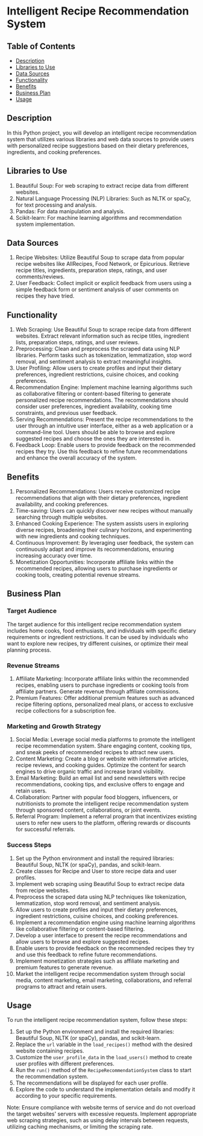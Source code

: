 # Intelligent Recipe Recommendation System

## Table of Contents
- [Description](#description)
- [Libraries to Use](#libraries-to-use)
- [Data Sources](#data-sources)
- [Functionality](#functionality)
- [Benefits](#benefits)
- [Business Plan](#business-plan)
- [Usage](#usage)

## Description
In this Python project, you will develop an intelligent recipe recommendation system that utilizes various libraries and web data sources to provide users with personalized recipe suggestions based on their dietary preferences, ingredients, and cooking preferences.

## Libraries to Use
1. Beautiful Soup: For web scraping to extract recipe data from different websites.
2. Natural Language Processing (NLP) Libraries: Such as NLTK or spaCy, for text processing and analysis.
3. Pandas: For data manipulation and analysis.
4. Scikit-learn: For machine learning algorithms and recommendation system implementation.

## Data Sources
1. Recipe Websites: Utilize Beautiful Soup to scrape data from popular recipe websites like AllRecipes, Food Network, or Epicurious. Retrieve recipe titles, ingredients, preparation steps, ratings, and user comments/reviews.
2. User Feedback: Collect implicit or explicit feedback from users using a simple feedback form or sentiment analysis of user comments on recipes they have tried.

## Functionality
1. Web Scraping: Use Beautiful Soup to scrape recipe data from different websites. Extract relevant information such as recipe titles, ingredient lists, preparation steps, ratings, and user reviews.
2. Preprocessing: Clean and preprocess the scraped data using NLP libraries. Perform tasks such as tokenization, lemmatization, stop word removal, and sentiment analysis to extract meaningful insights.
3. User Profiling: Allow users to create profiles and input their dietary preferences, ingredient restrictions, cuisine choices, and cooking preferences.
4. Recommendation Engine: Implement machine learning algorithms such as collaborative filtering or content-based filtering to generate personalized recipe recommendations. The recommendations should consider user preferences, ingredient availability, cooking time constraints, and previous user feedback.
5. Serving Recommendations: Present the recipe recommendations to the user through an intuitive user interface, either as a web application or a command-line tool. Users should be able to browse and explore suggested recipes and choose the ones they are interested in.
6. Feedback Loop: Enable users to provide feedback on the recommended recipes they try. Use this feedback to refine future recommendations and enhance the overall accuracy of the system.

## Benefits
1. Personalized Recommendations: Users receive customized recipe recommendations that align with their dietary preferences, ingredient availability, and cooking preferences.
2. Time-saving: Users can quickly discover new recipes without manually searching through multiple websites.
3. Enhanced Cooking Experience: The system assists users in exploring diverse recipes, broadening their culinary horizons, and experimenting with new ingredients and cooking techniques.
4. Continuous Improvement: By leveraging user feedback, the system can continuously adapt and improve its recommendations, ensuring increasing accuracy over time.
5. Monetization Opportunities: Incorporate affiliate links within the recommended recipes, allowing users to purchase ingredients or cooking tools, creating potential revenue streams.

## Business Plan

### Target Audience
The target audience for this intelligent recipe recommendation system includes home cooks, food enthusiasts, and individuals with specific dietary requirements or ingredient restrictions. It can be used by individuals who want to explore new recipes, try different cuisines, or optimize their meal planning process.

### Revenue Streams
1. Affiliate Marketing: Incorporate affiliate links within the recommended recipes, enabling users to purchase ingredients or cooking tools from affiliate partners. Generate revenue through affiliate commissions.
2. Premium Features: Offer additional premium features such as advanced recipe filtering options, personalized meal plans, or access to exclusive recipe collections for a subscription fee.

### Marketing and Growth Strategy
1. Social Media: Leverage social media platforms to promote the intelligent recipe recommendation system. Share engaging content, cooking tips, and sneak peeks of recommended recipes to attract new users.
2. Content Marketing: Create a blog or website with informative articles, recipe reviews, and cooking guides. Optimize the content for search engines to drive organic traffic and increase brand visibility.
3. Email Marketing: Build an email list and send newsletters with recipe recommendations, cooking tips, and exclusive offers to engage and retain users.
4. Collaboration: Partner with popular food bloggers, influencers, or nutritionists to promote the intelligent recipe recommendation system through sponsored content, collaborations, or joint events.
5. Referral Program: Implement a referral program that incentivizes existing users to refer new users to the platform, offering rewards or discounts for successful referrals.

### Success Steps
1. Set up the Python environment and install the required libraries: Beautiful Soup, NLTK (or spaCy), pandas, and scikit-learn.
2. Create classes for Recipe and User to store recipe data and user profiles.
3. Implement web scraping using Beautiful Soup to extract recipe data from recipe websites.
4. Preprocess the scraped data using NLP techniques like tokenization, lemmatization, stop word removal, and sentiment analysis.
5. Allow users to create profiles and input their dietary preferences, ingredient restrictions, cuisine choices, and cooking preferences.
6. Implement a recommendation engine using machine learning algorithms like collaborative filtering or content-based filtering.
7. Develop a user interface to present the recipe recommendations and allow users to browse and explore suggested recipes.
8. Enable users to provide feedback on the recommended recipes they try and use this feedback to refine future recommendations.
9. Implement monetization strategies such as affiliate marketing and premium features to generate revenue.
10. Market the intelligent recipe recommendation system through social media, content marketing, email marketing, collaborations, and referral programs to attract and retain users.

## Usage
To run the intelligent recipe recommendation system, follow these steps:

1. Set up the Python environment and install the required libraries: Beautiful Soup, NLTK (or spaCy), pandas, and scikit-learn.
2. Replace the `url` variable in the `load_recipes()` method with the desired website containing recipes.
3. Customize the `user_profile_data` in the `load_users()` method to create user profiles with different preferences.
4. Run the `run()` method of the `RecipeRecommendationSystem` class to start the recommendation system.
5. The recommendations will be displayed for each user profile.
6. Explore the code to understand the implementation details and modify it according to your specific requirements.

Note: Ensure compliance with website terms of service and do not overload the target websites' servers with excessive requests. Implement appropriate web scraping strategies, such as using delay intervals between requests, utilizing caching mechanisms, or limiting the scraping rate.